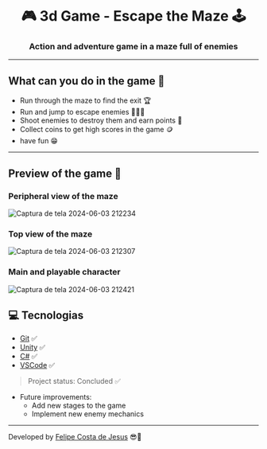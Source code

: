 <h1 align="center">🎮 3d Game - Escape the Maze 🕹️</h1>
<h3 align="center">Action and adventure game in a maze full of enemies</h3>

---

## What can you do in the game 🏁

 - Run through the maze to find the exit 🏆
 - Run and jump to escape enemies 🏃‍♂️💨
 - Shoot enemies to destroy them and earn points 🔫
 - Collect coins to get high scores in the game 🪙
 - have fun 😁
---

## Preview of the game 📸
### Peripheral view of the maze
![Captura de tela 2024-06-03 212234](https://github.com/Felipe-Cjesus/3dGame-Maze/assets/69065836/0f3cee37-3726-423f-a217-582341c06c8b)

### Top view of the maze
![Captura de tela 2024-06-03 212307](https://github.com/Felipe-Cjesus/3dGame-Maze/assets/69065836/40658131-4e34-4db7-96b6-708fe3c92c4b)

### Main and playable character
![Captura de tela 2024-06-03 212421](https://github.com/Felipe-Cjesus/3dGame-Maze/assets/69065836/60ff35ea-31a9-4681-a53a-8b79be0a71f8)

## 💻 Tecnologias

- [Git](https://git-scm.com) ✅
- [Unity](https://unity.com/pt) ✅
- [C#](https://dotnet.microsoft.com/pt-br/languages/csharp) ✅
- [VSCode](https://code.visualstudio.com/) ✅

> Project status: Concluded ✅
- Future improvements:
  - Add new stages to the game
  - Implement new enemy mechanics
---
Developed by [Felipe Costa de Jesus](https://www.instagram.com/felipe.cjesus/) 😎🤙
